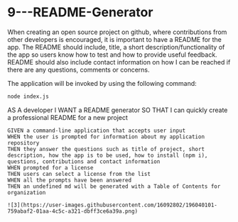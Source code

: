 
# 9---README-Generator

When creating an open source project on github, where contributions from other developers is encouraged, it is important to have a README for the app.  The README should include, title, a short description/functionality of the app so users know how to test and how to provide useful feedback.  README should also include contact information on how I can be reached if there are any questions, comments or concerns.

The application will be invoked by using the following command:

```bash
node index.js
```

AS A developer
I WANT a README generator
SO THAT I can quickly create a professional README for a new project
```
GIVEN a command-line application that accepts user input
WHEN the user is prompted for information about my application repository
THEN they answer the questions such as title of project, short description, how the app is to be used, how to install (npm i), questions, contributions and contact information
WHEN prompted for a license
THEN users can select a license from the list
WHEN all the prompts have been answered
THEN an undefined md will be generated with a Table of Contents for organization

![3](https://user-images.githubusercontent.com/16092802/196040101-759abaf2-01aa-4c5c-a321-dbff3ce6a39a.png)
